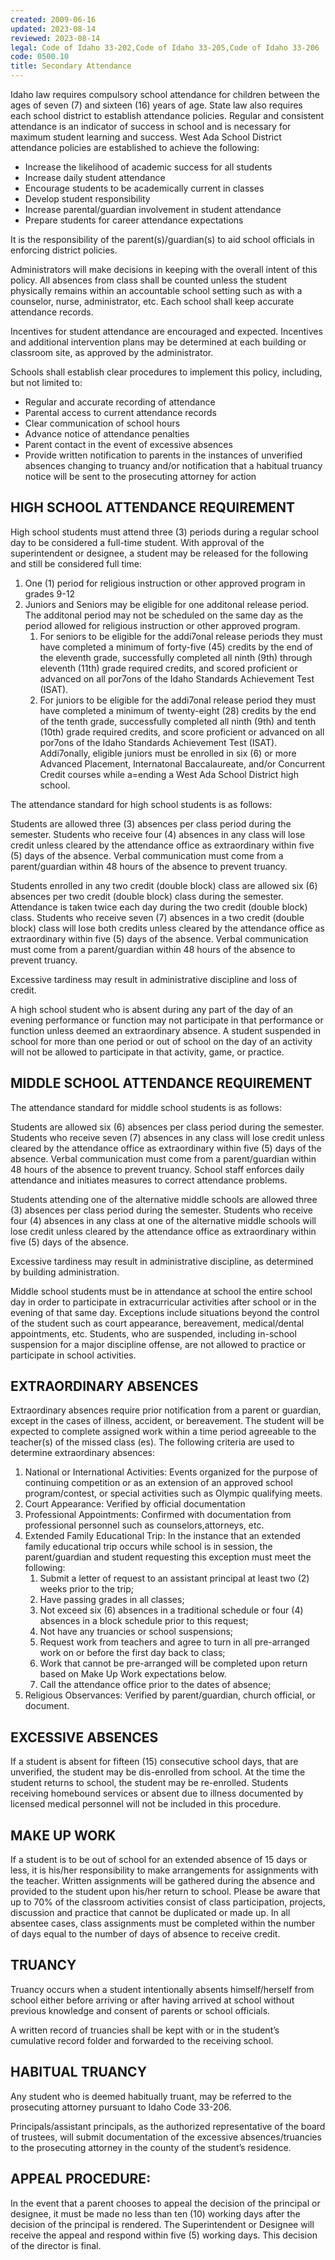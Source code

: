 ```yaml
---
created: 2009-06-16
updated: 2023-08-14
reviewed: 2023-08-14
legal: Code of Idaho 33-202,Code of Idaho 33-205,Code of Idaho 33-206
code: 0500.10
title: Secondary Attendance
---
```


Idaho law requires compulsory school attendance for children between the ages of seven (7) and sixteen (16) years of age. State law also requires each school district to establish attendance policies. Regular and consistent attendance is an indicator of success in school and is necessary for maximum student learning and success. West Ada School District attendance policies are established to achieve the following:

- Increase the likelihood of academic success for all students
- Increase daily student attendance
- Encourage students to be academically current in classes
- Develop student responsibility
- Increase parental/guardian involvement in student attendance
- Prepare students for career attendance expectations

It is the responsibility of the parent(s)/guardian(s) to aid school officials in enforcing district policies.

Administrators will make decisions in keeping with the overall intent of this policy. All absences from class shall be counted unless the student physically remains within an accountable school setting such as with a counselor, nurse, administrator, etc. Each school shall keep accurate attendance records.

Incentives for student attendance are encouraged and expected. Incentives and additional intervention plans may be determined at each building or classroom site, as approved by the administrator.

Schools shall establish clear procedures to implement this policy, including, but not limited to:

- Regular and accurate recording of attendance
- Parental access to current attendance records
- Clear communication of school hours
- Advance notice of attendance penalties
- Parent contact in the event of excessive absences
- Provide written notification to parents in the instances of unverified absences changing to truancy and/or notification that a habitual truancy notice will be sent to the prosecuting attorney for action

## HIGH SCHOOL ATTENDANCE REQUIREMENT

High school students must attend three (3) periods during a regular school day to be considered a full-time student. With approval of the superintendent or designee, a student may be released for the following and still be considered full time:

1. One (1) period for religious instruction or other approved program in grades 9-12
1. Juniors and Seniors may be eligible for one additonal release period. The additonal period may not be scheduled on the same day as the period allowed for religious instruction or other approved program.
    1. For seniors to be eligible for the addi7onal release periods they must have completed a minimum of forty-five (45) credits by the end of the eleventh grade, successfully completed all ninth (9th) through eleventh (11th) grade required credits, and scored proficient or advanced on all por7ons of the Idaho Standards Achievement Test (ISAT).
    1. For juniors to be eligible for the addi7onal release period they must have completed a minimum of twenty-eight (28) credits by the end of the tenth grade, successfully completed all ninth (9th) and tenth (10th) grade required credits, and score proficient or advanced on all por7ons of the Idaho Standards Achievement Test (ISAT). Addi7onally, eligible juniors must be enrolled in six (6) or more Advanced Placement, Internatonal Baccalaureate, and/or Concurrent Credit courses while a=ending a West Ada School District high school.

The attendance standard for high school students is as follows:

Students are allowed three (3) absences per class period during the semester. Students who receive four (4) absences in any class will lose credit unless cleared by the attendance office as extraordinary within five (5) days of the absence. Verbal communication must come from a parent/guardian within 48 hours of the absence to prevent truancy.

Students enrolled in any two credit (double block) class are allowed six (6) absences per two credit (double block) class during the semester. Attendance is taken twice each day during the two credit (double block) class. Students who receive seven (7) absences in a two credit (double block) class will lose both credits unless cleared by the attendance office as extraordinary within five (5) days of the absence. Verbal communication must come from a parent/guardian within 48 hours of the absence to prevent truancy.

Excessive tardiness may result in administrative discipline and loss of credit.

A high school student who is absent during any part of the day of an evening performance or function may not participate in that performance or function unless deemed an extraordinary absence. A student suspended in school for more than one period or out of school on the day of an activity will not be allowed to participate in that activity, game, or practice.

## MIDDLE SCHOOL ATTENDANCE REQUIREMENT

The attendance standard for middle school students is as follows:

Students are allowed six (6) absences per class period during the semester. Students who receive seven (7) absences in any class will lose credit unless cleared by the attendance office as extraordinary within five (5) days of the absence. Verbal communication must come from a parent/guardian within 48 hours of the absence to prevent truancy. School staff enforces daily attendance and initiates measures to correct attendance problems.

Students attending one of the alternative middle schools are allowed three (3) absences per class period during the semester. Students who receive four (4) absences in any class at one of the alternative middle schools will lose credit unless cleared by the attendance office as extraordinary within five (5) days of the absence.

Excessive tardiness may result in administrative discipline, as determined by building administration.

Middle school students must be in attendance at school the entire school day in order to participate in extracurricular activities after school or in the evening of that same day. Exceptions include situations beyond the control of the student such as court appearance, bereavement, medical/dental appointments, etc. Students, who are suspended, including in-school suspension for a major discipline offense, are not allowed to practice or participate in school activities.

## EXTRAORDINARY ABSENCES

Extraordinary absences require prior notification from a parent or guardian, except in the cases of illness, accident, or bereavement. The student will be expected to complete assigned work within a time period agreeable to the teacher(s) of the missed class (es). The following criteria are used to determine extraordinary absences:

1. National or International Activities: Events organized for the purpose of continuing competition or as an extension of an approved school program/contest, or special activities such as Olympic qualifying meets.
1. Court Appearance: Verified by official documentation
1. Professional Appointments: Confirmed with documentation from professional personnel such as counselors,attorneys, etc.
1. Extended Family Educational Trip: In the instance that an extended family educational trip occurs while school is in session, the parent/guardian and student requesting this exception must meet the following:
    1. Submit a letter of request to an assistant principal at least two (2) weeks prior to the trip;
    1. Have passing grades in all classes;
    1. Not exceed six (6) absences in a traditional schedule or four (4) absences in a block schedule prior to this     request;
    1. Not have any truancies or school suspensions;
    1. Request work from teachers and agree to turn in all pre-arranged work on or before the first day back to     class;
    1. Work that cannot be pre-arranged will be completed upon return based on Make Up Work expectations     below.
    1. Call the attendance office prior to the dates of absence;
1. Religious Observances: Verified by parent/guardian, church official, or document.

## EXCESSIVE ABSENCES

If a student is absent for fifteen (15) consecutive school days, that are unverified, the student may be dis-enrolled from school. At the time the student returns to school, the student may be re-enrolled. Students receiving homebound services or absent due to illness documented by licensed medical personnel will not be included in this procedure.

## MAKE UP WORK

If a student is to be out of school for an extended absence of 15 days or less, it is his/her responsibility to make arrangements for assignments with the teacher. Written assignments will be gathered during the absence and provided to the student upon his/her return to school. Please be aware that up to 70% of the classroom activities consist of class participation, projects, discussion and practice that cannot be duplicated or made up. In all absentee cases, class assignments must be completed within the number of days equal to the number of days of absence to receive credit.

## TRUANCY

Truancy occurs when a student intentionally absents himself/herself from school either before arriving or after having arrived at school without previous knowledge and consent of parents or school officials.

A written record of truancies shall be kept with or in the student’s cumulative record folder and forwarded to the receiving school.

## HABITUAL TRUANCY

Any student who is deemed habitually truant, may be referred to the prosecuting attorney pursuant to Idaho Code 33-206.

Principals/assistant principals, as the authorized representative of the board of trustees, will submit documentation of the excessive absences/truancies to the prosecuting attorney in the county of the student’s residence.

## APPEAL PROCEDURE:

In the event that a parent chooses to appeal the decision of the principal or designee, it must be made no less than ten (10) working days after the decision of the principal is rendered. The Superintendent or Designee will receive the appeal and respond within five (5) working days. This decision of the director is final.

